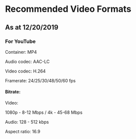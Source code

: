 # Recommended Video Formats
## As at 12/20/2019

### For YouTube
Container: MP4

Audio codec: AAC-LC

Video codec: H.264

Framerate: 24/25/30/48/50/60 fps

#### Bitrate:

Video:

1080p - 8-12 Mbps
/
4k - 45-68 Mbps

Audio:
128 - 512 kbps

Aspect ratio: 16.9
